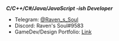 <!-- ### Raven's Soul -->
<!-- ** Raven's Soul **
<p align="center">
   <img src="" alt="Raven's Soul"/>
</p>
-->
***C/C++/C#/Java/JavaScript -ish Developer***
<!--
- About: 
- Blog: -->
- Telegram: [@Raven_s_Soul](https://t.me/Raven_s_Soul) 
- Discord: Raven's Soul#9583
- GameDev/Design Portfolio: [Link](https://raven-s-soul.github.io/portfolio/)
<!-- - Email: [sariotedesco@gmail.com](mailto:sariotedesco@gmail.com)-->

